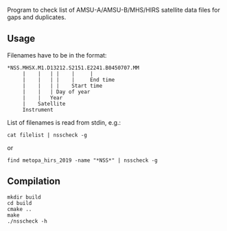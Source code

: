 Program to check list of AMSU-A/AMSU-B/MHS/HIRS satellite data files
for gaps and duplicates.

Usage
-----

Filenames have to be in the format:

```
*NSS.MHSX.M1.D13212.S2151.E2241.B0450707.MM
     |    |   | |    |     |
     |    |   | |    |     End time
     |    |   | |    Start time
     |    |   | Day of year
     |    |   Year
     |    Satellite
     Instrument
```

List of filenames is read from stdin, e.g.:

`cat filelist | nsscheck -g`

or

`find metopa_hirs_2019 -name "*NSS*" | nsscheck -g`

Compilation
-----------

```
mkdir build
cd build
cmake ..
make
./nsscheck -h
```


